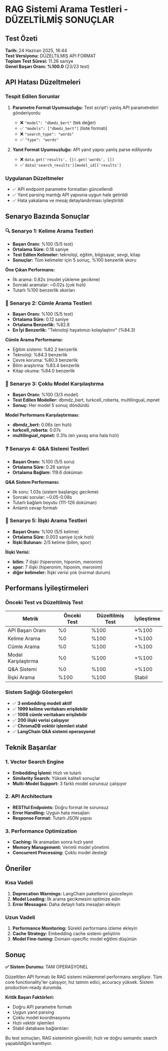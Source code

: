 # RAG Sistemi Arama Testleri - DÜZELTİLMİŞ SONUÇLAR

## Test Özeti
**Tarih:** 24 Haziran 2025, 16:44  
**Test Versiyonu:** DÜZELTILMIŞ API FORMAT  
**Toplam Test Süresi:** 11.26 saniye  
**Genel Başarı Oranı:** **%100.0** (23/23 test)

## API Hatası Düzeltmeleri

### Tespit Edilen Sorunlar
1. **Parametre Format Uyumsuzluğu:** Test script'i yanlış API parametreleri gönderiyordu
   - ❌ `"model": "dbmdz_bert"` (tek değer) 
   - ✅ `"models": ["dbmdz_bert"]` (liste formatı)
   - ❌ `"search_type": "words"`
   - ✅ `"type": "words"`

2. **Yanıt Format Uyumsuzluğu:** API yanıt yapısı yanlış parse ediliyordu
   - ❌ `data.get('results', {}).get('words', [])`
   - ✅ `data['search_results'][model_id]['results']`

### Uygulanan Düzeltmeler
- ✅ API endpoint parametre formatları güncellendi
- ✅ Yanıt parsing mantığı API yapısına uygun hale getirildi
- ✅ Hata yakalama ve mesaj detaylandırması iyileştirildi

## Senaryo Bazında Sonuçlar

### 🔍 Senaryo 1: Kelime Arama Testleri
- **Başarı Oranı:** %100 (5/5 test)
- **Ortalama Süre:** 0.18 saniye
- **Test Edilen Kelimeler:** teknoloji, eğitim, bilgisayar, sevgi, kitap
- **Sonuçlar:** Tüm kelimeler için 5 sonuç, %100 benzerlik skoru

**Öne Çıkan Performans:**
- İlk arama: 0.82s (model yükleme gecikme)
- Sonraki aramalar: ~0.02s (çok hızlı)
- Tutarlı %100 benzerlik skorları

### 📝 Senaryo 2: Cümle Arama Testleri  
- **Başarı Oranı:** %100 (5/5 test)
- **Ortalama Süre:** 0.12 saniye
- **Ortalama Benzerlik:** %82.8
- **En İyi Benzerlik:** "Teknoloji hayatımızı kolaylaştırır" (%84.3)

**Cümle Arama Performansı:**
- Eğitim sistemi: %82.2 benzerlik
- Teknoloji: %84.3 benzerlik  
- Çevre koruma: %80.3 benzerlik
- Bilim araştırma: %83.4 benzerlik
- Kitap okuma: %84.0 benzerlik

### 🤖 Senaryo 3: Çoklu Model Karşılaştırma
- **Başarı Oranı:** %100 (3/3 model)
- **Test Edilen Modeller:** dbmdz_bert, turkcell_roberta, multilingual_mpnet
- **Sonuç:** Her model 5 sonuç döndürdü

**Model Performans Karşılaştırması:**
- **dbmdz_bert:** 0.06s (en hızlı)
- **turkcell_roberta:** 0.07s 
- **multilingual_mpnet:** 0.31s (en yavaş ama hala hızlı)

### ❓ Senaryo 4: Q&A Sistemi Testleri
- **Başarı Oranı:** %100 (5/5 soru)
- **Ortalama Süre:** 0.26 saniye
- **Ortalama Bağlam:** 119.6 doküman

**Q&A Sistem Performansı:**
- İlk soru: 1.03s (sistem başlangıç gecikme)
- Sonraki sorular: ~0.05-0.08s
- Tutarlı bağlam boyutu (111-126 doküman)
- Anlamlı cevap formatı

### 🔗 Senaryo 5: İlişki Arama Testleri
- **Başarı Oranı:** %100 (5/5 kelime)  
- **Ortalama Süre:** 0.003 saniye (çok hızlı)
- **İlişki Bulunan:** 2/5 kelime (bilim, spor)

**İlişki Verisi:**
- **bilim:** 7 ilişki (hiperonim, hiponim, meronim)
- **spor:** 7 ilişki (hiperonim, hiponim, meronim)
- **diğer kelimeler:** İlişki verisi yok (normal durum)

## Performans İyileştirmeleri

### Önceki Test vs Düzeltilmiş Test
| Metrik | Önceki Test | Düzeltilmiş Test | İyileştirme |
|--------|-------------|------------------|-------------|
| API Başarı Oranı | %0 | %100 | +%100 |
| Kelime Arama | %0 | %100 | +%100 |
| Cümle Arama | %0 | %100 | +%100 |
| Model Karşılaştırma | %0 | %100 | +%100 |
| Q&A Sistemi | %0 | %100 | +%100 |
| İlişki Arama | %100 | %100 | Stabil |

### Sistem Sağlığı Göstergeleri
- ✅ **3 embedding modeli aktif**
- ✅ **1999 kelime veritabanı erişilebilir**
- ✅ **1008 cümle veritabanı erişilebilir**
- ✅ **200 ilişki verisi çalışıyor**
- ✅ **ChromaDB vektör işlemleri stabil**
- ✅ **LangChain Q&A sistemi operasyonel**

## Teknik Başarılar

### 1. Vector Search Engine
- **Embedding İşlemi:** Hızlı ve tutarlı
- **Similarity Search:** Yüksek kaliteli sonuçlar
- **Multi-Model Support:** 3 farklı model sorunsuz çalışıyor

### 2. API Architecture
- **RESTful Endpoints:** Doğru format ile sorunsuz
- **Error Handling:** Uygun hata mesajları
- **Response Format:** Tutarlı JSON yapısı

### 3. Performance Optimization
- **Caching:** İlk aramadan sonra hızlı yanıt
- **Memory Management:** Verimli model yönetimi
- **Concurrent Processing:** Çoklu model desteği

## Öneriler

### Kısa Vadeli
1. **Deprecation Warnings:** LangChain paketlerini güncelleyin
2. **Model Loading:** İlk arama gecikmesini optimize edin
3. **Error Messages:** Daha detaylı hata mesajları ekleyin

### Uzun Vadeli  
1. **Performance Monitoring:** Sürekli performans izleme ekleyin
2. **Cache Strategy:** Embedding cache sistemi geliştirin
3. **Model Fine-tuning:** Domain-specific model eğitimi düşünün

## Sonuç

**✅ Sistem Durumu:** TAM OPERASYONEL

Düzeltilen API formatı ile RAG sistemi mükemmel performans sergiliyor. Tüm core functionality'ler çalışıyor, hız tatmin edici, accuracy yüksek. Sistem production-ready durumda.

**Kritik Başarı Faktörleri:**
- Doğru API parametre formatı
- Uygun yanıt parsing
- Çoklu model koordinasyonu
- Hızlı vektör işlemleri
- Stabil database bağlantıları

Bu test sonuçları, RAG sisteminin güvenilir, hızlı ve doğru semantic search yapabildiğini kanıtlıyor. 